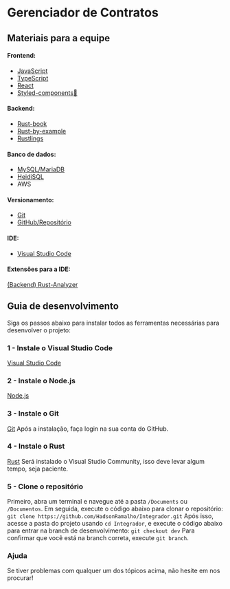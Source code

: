 # Gerenciador de Contratos
## Materiais para a equipe
#### Frontend:
 - [JavaScript](https://developer.mozilla.org/pt-BR/docs/Learn/Getting_started_with_the_web/JavaScript_basics)
 - [TypeScript](https://www.typescriptlang.org/docs/handbook/typescript-in-5-minutes.html)
 - [React](https://react.dev/learn)
 - [Styled-components💅](https://styled-components.com/docs/basics#getting-started)
#### Backend:
- [Rust-book](https://rust-br.github.io/rust-book-pt-br/)
- [Rust-by-example](https://doc.rust-lang.org/stable/rust-by-example/) 
- [Rustlings](https://github.com/rust-lang/rustlings)
#### Banco de dados:
 - [MySQL/MariaDB](https://mariadb.org/download/)
 - [HeidiSQL](https://www.heidisql.com/download.php)
 - AWS
 #### Versionamento:
  - [Git](https://git-scm.com/downloads)
  - [GitHub/Repositório](https://github.com/HadsonRamalho/Integrador)
 #### IDE:
  - [Visual Studio Code](https://code.visualstudio.com/)
   #### Extensões para a IDE:
   [(Backend) Rust-Analyzer](https://marketplace.visualstudio.com/items?itemName=rust-lang.rust-analyzer)

 ## Guia de desenvolvimento
  Siga os passos abaixo para instalar todos as ferramentas necessárias para desenvolver o projeto:
 ### 1 - Instale o Visual Studio Code
  [Visual Studio Code](https://code.visualstudio.com/)
 ### 2 - Instale o Node.js
  [Node.js](https://nodejs.org/en/download/prebuilt-installer)
 ### 3 - Instale o Git
  [Git](https://git-scm.com/downloads)
  Após a instalação, faça login na sua conta do GitHub.
 ### 4 - Instale o Rust
  [Rust](https://rustup.rs/)
  Será instalado o Visual Studio Community, isso deve levar algum tempo, seja paciente.
 ### 5 - Clone o repositório
  Primeiro, abra um terminal e navegue até a pasta `/Documents` ou `/Documentos`.
  Em seguida, execute o código abaixo para clonar o repositório:
  `git clone https://github.com/HadsonRamalho/Integrador.git`
  Após isso, acesse a pasta do projeto usando `cd Integrador`, e execute o código abaixo para entrar na branch de desenvolvimento:
  `git checkout dev`
  Para confirmar que você está na branch correta, execute `git branch`.
 ### Ajuda
  Se tiver problemas com qualquer um dos tópicos acima, não hesite em nos procurar!

